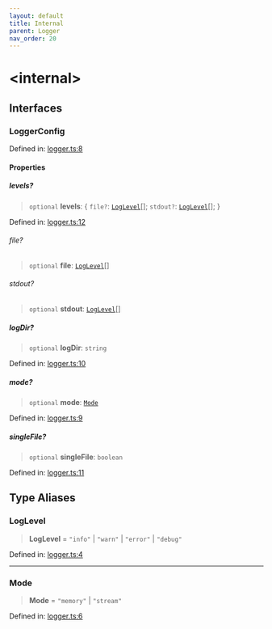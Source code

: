 ```yaml
---
layout: default
title: Internal
parent: Logger
nav_order: 20
---
```


# \<internal\>

## Interfaces

### LoggerConfig

Defined in: [logger.ts:8](https://github.com/react18-tools/git-json-resolver/blob/9629b154d01f34b7a3d21fa5176bbe693744255c/lib/src/logger.ts#L8)

#### Properties

##### levels?

> `optional` **levels**: \{ `file?`: [`LogLevel`](#loglevel)[]; `stdout?`: [`LogLevel`](#loglevel)[]; \}

Defined in: [logger.ts:12](https://github.com/react18-tools/git-json-resolver/blob/9629b154d01f34b7a3d21fa5176bbe693744255c/lib/src/logger.ts#L12)

###### file?

> `optional` **file**: [`LogLevel`](#loglevel)[]

###### stdout?

> `optional` **stdout**: [`LogLevel`](#loglevel)[]

##### logDir?

> `optional` **logDir**: `string`

Defined in: [logger.ts:10](https://github.com/react18-tools/git-json-resolver/blob/9629b154d01f34b7a3d21fa5176bbe693744255c/lib/src/logger.ts#L10)

##### mode?

> `optional` **mode**: [`Mode`](#mode-1)

Defined in: [logger.ts:9](https://github.com/react18-tools/git-json-resolver/blob/9629b154d01f34b7a3d21fa5176bbe693744255c/lib/src/logger.ts#L9)

##### singleFile?

> `optional` **singleFile**: `boolean`

Defined in: [logger.ts:11](https://github.com/react18-tools/git-json-resolver/blob/9629b154d01f34b7a3d21fa5176bbe693744255c/lib/src/logger.ts#L11)

## Type Aliases

### LogLevel

> **LogLevel** = `"info"` \| `"warn"` \| `"error"` \| `"debug"`

Defined in: [logger.ts:4](https://github.com/react18-tools/git-json-resolver/blob/9629b154d01f34b7a3d21fa5176bbe693744255c/lib/src/logger.ts#L4)

---

### Mode

> **Mode** = `"memory"` \| `"stream"`

Defined in: [logger.ts:6](https://github.com/react18-tools/git-json-resolver/blob/9629b154d01f34b7a3d21fa5176bbe693744255c/lib/src/logger.ts#L6)
